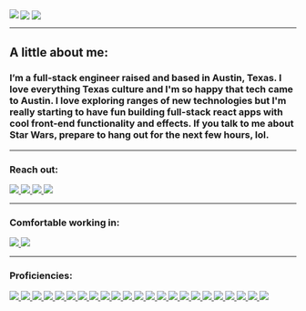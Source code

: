 <div align="left">
  <img align="center" src="https://i.imgur.com/Ihnm1uN.jpg">
  <a href="#"><img align="left" src="https://github-readme-stats.vercel.app/api?username=bootsstribling&hide=issues,stars&include_all_commits=true&count_private=true&show_icons=true&theme=slateorange" />  </a>
  <a href="#"><img align="center" src="https://github-readme-stats.vercel.app/api/top-langs/?username=bootsstribling&layout=compact&theme=slateorange" /></a> 
  <hr>
  <h2>A little about me:</h2>
  <h3>I’m a full-stack engineer raised and based in Austin, Texas. I love everything Texas culture and I'm so happy that tech came to Austin. I love exploring ranges of new technologies but I'm really starting to have fun building full-stack react apps with cool front-end functionality and effects. If you talk to me about Star Wars, prepare to hang out for the next few hours, lol. </h3>
  <hr>
  <div>
    <h3>Reach out:</h3>
    <a href="https://www.boots-stribling.com"><img src="https://img.shields.io/badge/-Personal_Website-FF6C37?style=flat-square&logo=Coderwall&logoColor=white" />  </a>
    <a href="https://www.linkedin.com/in/boots-stribling/"><img src="https://img.shields.io/badge/-LinkedIn-0077B5?style=flat-square&logo=LinkedIn&logoColor=white" />  </a>
    <a href="https://github.com/bootsstribling"><img src="https://img.shields.io/github/followers/bootsstribling?color=black&label=GitHub&logo=GitHub&logoColor=white&style=flat-square" />  </a>
    <a href="mailto: boots.stribling@gmail.com"><img src="https://img.shields.io/badge/-Gmail-D14836?style=flat-square&logo=Gmail&logoColor=white" />  </a>
  </div>
  <hr>
  <div>
    <h3>Comfortable working in:</h3>
      <a href="#"><img src="https://img.shields.io/badge/-Windows-0078D6?style=flat-square&logo=Windows&logoColor=white" />  </a>
      <a href="#"><img src="https://img.shields.io/badge/mac%20os-000000?style=flat-square&for-the-badge&logo=macos&logoColor=F0F0F0" />  </a>

  </div>
  <hr>
  <div>
      <h3>Proficiencies:</h3>
      <a href="#"><img src="https://img.shields.io/badge/-HTML5-E34F26?style=flat-square&logo=html5&logoColor=white" />  </a>
      <a href="#"><img src="https://img.shields.io/badge/Notion-%23000000.svg?style=flat-square&for-the-badge&logo=notion&logoColor=white" />  </a>
      <a href="#"><img src="https://img.shields.io/badge/-CSS3-1572B6?style=flat-square&logo=css3" />  </a>
      <a href="#"><img src="https://img.shields.io/badge/-Flask-000000?style=flat-square&logo=flask&logoColor=white" />  </a>
      <a href="#"><img src="https://img.shields.io/badge/-JavaScript-F7DF1E?style=flat-square&logo=javascript&logoColor=black" />  </a>
      <a href="#"><img src="https://img.shields.io/badge/-React-61DAFB?style=flat-square&logo=React&logoColor=black" />  </a>
      <a href="#"><img src="https://img.shields.io/badge/-NodeJS-339933?style=flat-square&logo=Node.js&logoColor=white" />  </a>
      <a href="#"><img src="https://img.shields.io/badge/-Python3-3776AB?style=flat-square&logo=Python&logoColor=white" />  </a>
      <a href="#"><img src="https://img.shields.io/badge/-React_Router-CA4245?style=flat-square&for-the-badge&logo=react-router&logoColor=white" />  </a>
      <a href="#"><img src="https://img.shields.io/badge/-Express-404D59?style=flat-square&for-the-badge&logo=express" />  </a>
      <a href="#"><img src="https://img.shields.io/badge/-PostgreSQL-336791?style=flat-square&logo=postgresql&logoColor=white" />  </a>
      <a href="#"><img src="https://img.shields.io/badge/-MongoDB-white?style=flat-square&logo=mongodb" />  </a>
      <a href="#"><img src="https://img.shields.io/badge/-Bootstrap-563D7C?style=flat-square&logo=bootstrap" />  </a>
      <a href="#"><img src="https://img.shields.io/badge/-Git-black?style=flat-square&logo=git" />  </a>
      <a href="#"><img src="https://img.shields.io/badge/-Postman-FF6C37?style=flat-square&logo=Postman&logoColor=white" />  </a>
      <a href="#"><img src="https://img.shields.io/badge/-Heroku-430098?style=flat-square&logo=heroku" />  </a>
      <a href="#"><img src="https://img.shields.io/badge/-Excel-217346?style=flat-square&logo=Microsoft-Excel&logoColor=white" />  </a>
      <a href="#"><img src="https://img.shields.io/badge/-Markdown-000000?style=flat-square&logo=Markdown&logoColor=white" />  </a>
      <a href="#"><img src="https://img.shields.io/badge/-Trello-0079BF?style=flat-square&logo=Trello&logoColor=white" />  </a>
      <a href="#"><img src="https://img.shields.io/badge/-VS_Code-007ACC?style=flat-square&logo=visual-studio-code" />  </a>
      <a href="#"><img src="https://img.shields.io/badge/-Slack-4A154B?style=flat-square&logo=slack" />  </a>
      <a href="#"><img src="https://img.shields.io/badge/-Zoom-2D8CFF?style=flat-square&logo=zoom&logoColor=white" />  </a>
      <a href="*"><img src="https://img.shields.io/badge/-Redis-DC382D?style=flat-square&logo=redis&logoColor=white"
    </div>
</div>
